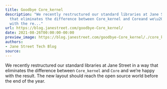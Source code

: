 ```yaml
---
title: Goodbye Core_kernel
description: "We recently restructured our standard libraries at Jane Street in away
  that eliminates the difference between Core_kernel and Coreand we\u2019re happy
  with the re..."
url: https://blog.janestreet.com/goodbye-Core_kernel/
date: 2021-08-26T00:00:00-00:00
preview_image: https://blog.janestreet.com/goodbye-Core_kernel/./core_kernel.png
authors:
- Jane Street Tech Blog
source:
---
```


<p>We recently restructured our standard libraries at Jane Street in a
way that eliminates the difference between <code class="highlighter-rouge">Core_kernel</code> and <code class="highlighter-rouge">Core</code>
and we’re happy with the result. The new layout should reach the open
source world before the end of the year.</p>



